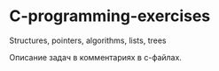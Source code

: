 # C-programming-exercises
Structures, pointers, algorithms, lists, trees

Описание задач в комментариях в с-файлах.
